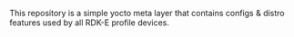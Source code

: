 This repository is a simple yocto meta layer that contains configs & distro features used by all RDK-E profile devices.
